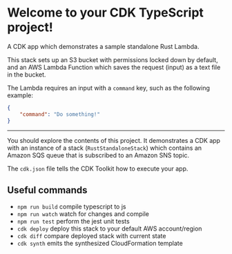 # Welcome to your CDK TypeScript project!

A CDK app which demonstrates a sample standalone Rust Lambda.

This stack sets up an S3 bucket with permissions locked down by default, and an AWS Lambda Function which saves the request (input) as a text file in the bucket.

The Lambda requires an input with a `command` key, such as the following example:

```json
{
    "command": "Do something!"
}
```

---

You should explore the contents of this project. It demonstrates a CDK app with an instance of a stack (`RustStandaloneStack`)
which contains an Amazon SQS queue that is subscribed to an Amazon SNS topic.

The `cdk.json` file tells the CDK Toolkit how to execute your app.

## Useful commands

-   `npm run build` compile typescript to js
-   `npm run watch` watch for changes and compile
-   `npm run test` perform the jest unit tests
-   `cdk deploy` deploy this stack to your default AWS account/region
-   `cdk diff` compare deployed stack with current state
-   `cdk synth` emits the synthesized CloudFormation template
